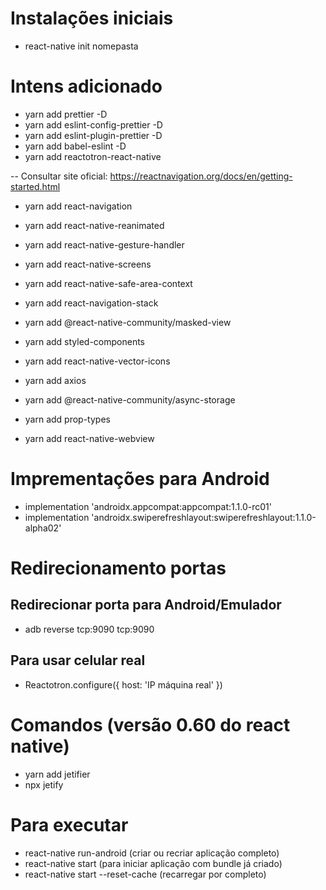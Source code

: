 # Instalações iniciais
- react-native init nomepasta

# Intens adicionado
- yarn add prettier -D
- yarn add eslint-config-prettier -D
- yarn add eslint-plugin-prettier -D
- yarn add babel-eslint -D
- yarn add reactotron-react-native

-- Consultar site oficial: https://reactnavigation.org/docs/en/getting-started.html
- yarn add react-navigation
- yarn add react-native-reanimated
- yarn add react-native-gesture-handler
- yarn add react-native-screens
- yarn add react-native-safe-area-context
- yarn add react-navigation-stack

- yarn add @react-native-community/masked-view
- yarn add styled-components
- yarn add react-native-vector-icons
- yarn add axios
- yarn add @react-native-community/async-storage
- yarn add prop-types
- yarn add react-native-webview

# Imprementações para Android
- implementation 'androidx.appcompat:appcompat:1.1.0-rc01'
- implementation 'androidx.swiperefreshlayout:swiperefreshlayout:1.1.0-alpha02'


# Redirecionamento portas

 ## Redirecionar porta para Android/Emulador
 - adb reverse tcp:9090 tcp:9090

 ## Para usar celular real
- Reactotron.configure({ host: 'IP máquina real' })

# Comandos (versão 0.60 do react native)
- yarn add jetifier
- npx jetify

# Para executar
- react-native run-android (criar ou recriar aplicação completo)
- react-native start (para iniciar aplicação com bundle já criado)
- react-native start --reset-cache (recarregar por completo)
